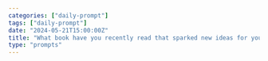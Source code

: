 ```yaml
---
categories: ["daily-prompt"]
tags: ["daily-prompt"]
date: "2024-05-21T15:00:00Z"
title: "What book have you recently read that sparked new ideas for you?"
type: "prompts"
---
```

